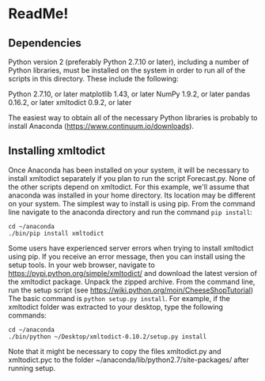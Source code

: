 ReadMe!
=======

Dependencies
------------

Python version 2 (preferably Python 2.7.10 or later), including a number of Python libraries, must be installed on the system in order to run all of the scripts in this directory.  These include the following: 

Python 2.7.10, or later
matplotlib 1.43, or later
NumPy 1.9.2, or later
pandas 0.16.2, or later
xmltodict 0.9.2, or later

The easiest way to obtain all of the necessary Python libraries is probably to install Anaconda (https://www.continuum.io/downloads).

Installing xmltodict
--------------------
Once Anaconda has been installed on your system, it will be necessary to install xmltodict separately if you plan to run the script Forecast.py.  None of the other scripts depend on xmltodict.  For this example, we'll assume that anaconda was installed in your home directory.  Its location may be different on your system.  The simplest way to install is using pip. From the command line navigate to the anaconda directory and run the command `pip install`:

	cd ~/anaconda
	./bin/pip install xmltodict

Some users have experienced server errors when trying to install xmltodict using pip.  If you receive an error message, then you can install using the setup tools.  In your web browser, navigate to 
https://pypi.python.org/simple/xmltodict/ and download the latest version of the xmltodict package.
Unpack the zipped archive.
From the command line, run the setup script (see https://wiki.python.org/moin/CheeseShopTutorial)
The basic command is `python setup.py install`.  For example, if the xmltodict folder was extracted to your desktop, type the following commands:
 
	cd ~/anaconda
	./bin/python ~/Desktop/xmltodict-0.10.2/setup.py install
	
Note that it might be necessary to copy the files xmltodict.py and xmltodict.pyc to the folder ~/anaconda/lib/python2.7/site-packages/ after running setup.
